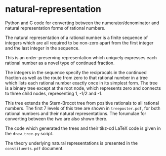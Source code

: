 # natural-representation

Python and C code for converting between the numerator/denominator and natural representation forms of rational numbers.

The natural representation of a rational number is a finite sequence of integers which are all required to be non-zero apart from the first integer and the last integer in the sequence.

This is an order-preserving representation which uniquely expresses each rational number as a novel type of continued fraction. 

The integers in the sequence specify the reciprocals in the continued fraction as well as the route from zero to that rational number in a tree which lists each rational number exactly once in its simplest form. The tree is a binary tree except at the root node, which represents zero and connects to three child nodes, representing 1, -1/2 and -1.

This tree extends the Stern-Brocot tree from positive rationals to all rational numbers. The first 7 levels of this tree are shown in `treeposter.pdf`, for both rational numbers and their natural representations. The forumulae for converting between the two are also shown there.

The code which generated the trees and their tikz-cd LaTeX code is given in the `draw_tree.py` script.

The theory underlying natural representations is presented in the `constituents.pdf` document.
